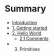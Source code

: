 # Summary

* [Introduction](README.md)
* [1. Getting started](chapter1.md)
* [2. Hello World](hello-world.md)
  * [2.1 Comments](hello-world/21-comments.md)
* 3. Primitives


